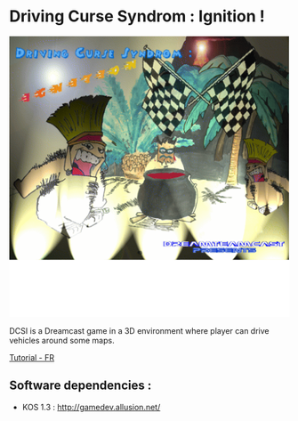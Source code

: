 Driving Curse Syndrom : Ignition !
====

![alt DCSI](https://github.com/Bhaal22/dcsi/blob/master/data/romdisk/menupics/fondcolor.png)

DCSI is a Dreamcast game in a 3D environment where player can drive vehicles around some maps.

[Tutorial - FR](https://blog.drylm.org/posts/developpement-dreamcast-part1/)

## Software dependencies :
- KOS 1.3 : http://gamedev.allusion.net/

